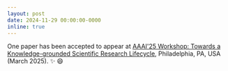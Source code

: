 ```yaml
---
layout: post
date: 2024-11-29 00:00:00-0000
inline: true
---
```


One paper has been accepted to appear at
<a href="https://sites.google.com/view/ai4research2024">AAAI'25 Workshop: Towards a Knowledge-grounded Scientific Research Lifecycle</a>, Philadelphia, PA, USA (March 2025). :sparkles: :smile:
